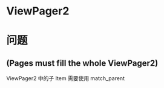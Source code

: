 # ViewPager2

# 问题

## (Pages must fill the whole ViewPager2)

ViewPager2 中的子 Item 需要使用 match_parent